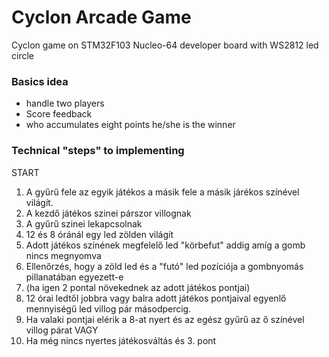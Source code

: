 # Cyclon Arcade Game
Cyclon game on STM32F103 Nucleo-64 developer board with WS2812 led circle

### Basics idea

* handle two players
* Score feedback
* who accumulates eight points he/she is the winner

### Technical "steps" to implementing

START
1. A gyűrű fele az egyik játékos a másik fele a másik járékos színével világít.
2. A kezdő játékos szinei párszor villognak
3. A gyűrű szinei lekapcsolnak
4. 12 és 8 óránál egy led zölden világít
5. Adott játékos színének megfelelő led "körbefut" addig amíg a gomb nincs megnyomva
6. Ellenőrzés, hogy a zöld led és a "futó" led pozíciója a gombnyomás pillanatában egyezett-e
7. (ha igen 2 pontal növekednek az adott játékos pontjai)
8. 12 órai ledtől jobbra vagy balra adott játékos pontjaival egyenlő mennyiségű led villog pár másodpercig.
11. Ha valaki pontjai elérik a 8-at nyert és az egész gyűrű az ő színével villog párat
VAGY
11. Ha még nincs nyertes játékosváltás és 3. pont

